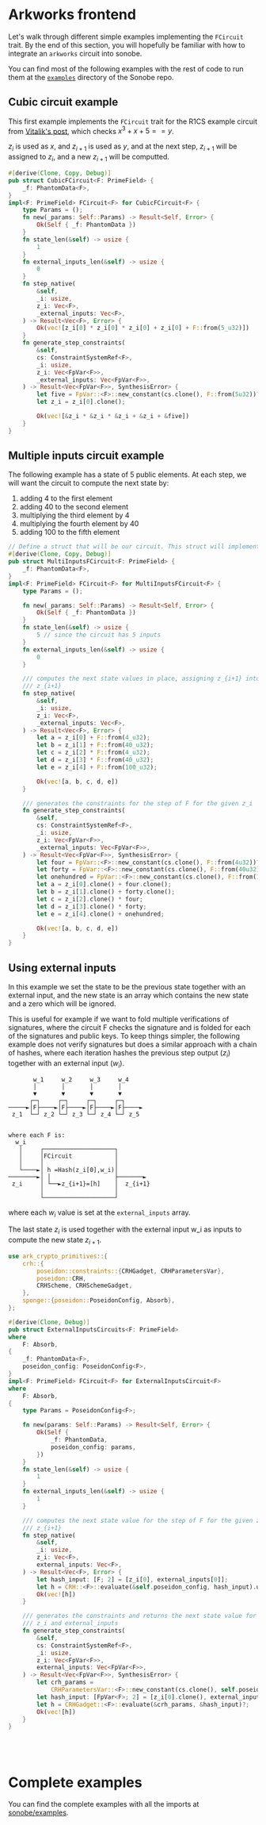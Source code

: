 # Arkworks frontend

Let's walk through different simple examples implementing the `FCircuit` trait. By the end of this section, you will hopefully be familiar with how to integrate an `arkworks` circuit into sonobe.

You can find most of the following examples with the rest of code to run them at the [`examples`](https://github.com/privacy-scaling-explorations/sonobe/tree/main/examples) directory of the Sonobe repo.

## Cubic circuit example
This first example implements the `FCircuit` trait for the R1CS example circuit from [Vitalik's post](https://www.vitalik.ca/general/2016/12/10/qap.html), which checks $x^3 + x + 5 == y$.

$z_i$ is used as $x$, and $z_{i+1}$ is used as $y$, and at the next step, $z_{i+1}$ will be assigned to $z_i$, and a new $z_{i+1}$ will be computted.

```rust
#[derive(Clone, Copy, Debug)]
pub struct CubicFCircuit<F: PrimeField> {
    _f: PhantomData<F>,
}
impl<F: PrimeField> FCircuit<F> for CubicFCircuit<F> {
    type Params = ();
    fn new(_params: Self::Params) -> Result<Self, Error> {
        Ok(Self { _f: PhantomData })
    }
    fn state_len(&self) -> usize {
        1
    }
    fn external_inputs_len(&self) -> usize {
        0
    }
    fn step_native(
        &self,
        _i: usize,
        z_i: Vec<F>,
        _external_inputs: Vec<F>,
    ) -> Result<Vec<F>, Error> {
        Ok(vec![z_i[0] * z_i[0] * z_i[0] + z_i[0] + F::from(5_u32)])
    }
    fn generate_step_constraints(
        &self,
        cs: ConstraintSystemRef<F>,
        _i: usize,
        z_i: Vec<FpVar<F>>,
        _external_inputs: Vec<FpVar<F>>,
    ) -> Result<Vec<FpVar<F>>, SynthesisError> {
        let five = FpVar::<F>::new_constant(cs.clone(), F::from(5u32))?;
        let z_i = z_i[0].clone();

        Ok(vec![&z_i * &z_i * &z_i + &z_i + &five])
    }
}
```


## Multiple inputs circuit example

The following example has a state of 5 public elements. At each step, we will want the circuit to compute the next state by:

1. adding 4 to the first element
2. adding 40 to the second element
3. multiplying the third element by 4
4. multiplying the fourth element by 40
5. adding 100 to the fifth element


```rust
// Define a struct that will be our circuit. This struct will implement the FCircuit trait.
#[derive(Clone, Copy, Debug)]
pub struct MultiInputsFCircuit<F: PrimeField> {
    _f: PhantomData<F>,
}
impl<F: PrimeField> FCircuit<F> for MultiInputsFCircuit<F> {
    type Params = ();

    fn new(_params: Self::Params) -> Result<Self, Error> {
        Ok(Self { _f: PhantomData })
    }
    fn state_len(&self) -> usize {
        5 // since the circuit has 5 inputs
    }
    fn external_inputs_len(&self) -> usize {
        0
    }

    /// computes the next state values in place, assigning z_{i+1} into z_i, and computing the new
    /// z_{i+1}
    fn step_native(
        &self,
        _i: usize,
        z_i: Vec<F>,
        _external_inputs: Vec<F>,
    ) -> Result<Vec<F>, Error> {
        let a = z_i[0] + F::from(4_u32);
        let b = z_i[1] + F::from(40_u32);
        let c = z_i[2] * F::from(4_u32);
        let d = z_i[3] * F::from(40_u32);
        let e = z_i[4] + F::from(100_u32);

        Ok(vec![a, b, c, d, e])
    }

    /// generates the constraints for the step of F for the given z_i
    fn generate_step_constraints(
        &self,
        cs: ConstraintSystemRef<F>,
        _i: usize,
        z_i: Vec<FpVar<F>>,
        _external_inputs: Vec<FpVar<F>>,
    ) -> Result<Vec<FpVar<F>>, SynthesisError> {
        let four = FpVar::<F>::new_constant(cs.clone(), F::from(4u32))?;
        let forty = FpVar::<F>::new_constant(cs.clone(), F::from(40u32))?;
        let onehundred = FpVar::<F>::new_constant(cs.clone(), F::from(100u32))?;
        let a = z_i[0].clone() + four.clone();
        let b = z_i[1].clone() + forty.clone();
        let c = z_i[2].clone() * four;
        let d = z_i[3].clone() * forty;
        let e = z_i[4].clone() + onehundred;

        Ok(vec![a, b, c, d, e])
    }
}
```


## Using external inputs

In this example we set the state to be the previous state together with an external input, and the new state is an array which contains the new state and a zero which will be ignored.

This is useful for example if we want to fold multiple verifications of signatures, where the circuit F checks the signature and is folded for each of the signatures and public keys. To keep things simpler, the following example does not verify signatures but does a similar approach with a chain of hashes, where each iteration hashes the previous step output ($z_i$) together with an external input ($w_i$).

```
       w_1     w_2     w_3     w_4     
       │       │       │       │      
       ▼       ▼       ▼       ▼      
      ┌─┐     ┌─┐     ┌─┐     ┌─┐     
─────►│F├────►│F├────►│F├────►│F├────►
 z_1  └─┘ z_2 └─┘ z_3 └─┘ z_4 └─┘ z_5


where each F is:
  w_i                                        
   │     ┌────────────────────┐              
   │     │FCircuit            │              
   │     │                    │              
   └────►│ h =Hash(z_i[0],w_i)│              
────────►│ │                  ├───────►      
 z_i     │ └──►z_{i+1}=[h]    │  z_{i+1}
         │                    │              
         └────────────────────┘
```

where each $w_i$ value is set at the `external_inputs` array.

The last state $z_i$ is used together with the external input w_i as inputs to compute the new state $z_{i+1}$.

```rust
use ark_crypto_primitives::{
    crh::{
        poseidon::constraints::{CRHGadget, CRHParametersVar},
        poseidon::CRH,
        CRHScheme, CRHSchemeGadget,
    },
    sponge::{poseidon::PoseidonConfig, Absorb},
};

#[derive(Clone, Debug)]
pub struct ExternalInputsCircuits<F: PrimeField>
where
    F: Absorb,
{
    _f: PhantomData<F>,
    poseidon_config: PoseidonConfig<F>,
}
impl<F: PrimeField> FCircuit<F> for ExternalInputsCircuit<F>
where
    F: Absorb,
{
    type Params = PoseidonConfig<F>;

    fn new(params: Self::Params) -> Result<Self, Error> {
        Ok(Self {
            _f: PhantomData,
            poseidon_config: params,
        })
    }
    fn state_len(&self) -> usize {
        1
    }
    fn external_inputs_len(&self) -> usize {
        1
    }

    /// computes the next state value for the step of F for the given z_i and external_inputs
    /// z_{i+1}
    fn step_native(
        &self,
        _i: usize,
        z_i: Vec<F>,
        external_inputs: Vec<F>,
    ) -> Result<Vec<F>, Error> {
        let hash_input: [F; 2] = [z_i[0], external_inputs[0]];
        let h = CRH::<F>::evaluate(&self.poseidon_config, hash_input).unwrap();
        Ok(vec![h])
    }

    /// generates the constraints and returns the next state value for the step of F for the given
    /// z_i and external_inputs
    fn generate_step_constraints(
        &self,
        cs: ConstraintSystemRef<F>,
        _i: usize,
        z_i: Vec<FpVar<F>>,
        external_inputs: Vec<FpVar<F>>,
    ) -> Result<Vec<FpVar<F>>, SynthesisError> {
        let crh_params =
            CRHParametersVar::<F>::new_constant(cs.clone(), self.poseidon_config.clone())?;
        let hash_input: [FpVar<F>; 2] = [z_i[0].clone(), external_inputs[0].clone()];
        let h = CRHGadget::<F>::evaluate(&crh_params, &hash_input)?;
        Ok(vec![h])
    }
}
```

<br><br>

# Complete examples
You can find the complete examples with all the imports at [sonobe/examples](https://github.com/privacy-scaling-explorations/sonobe/tree/main/examples).

